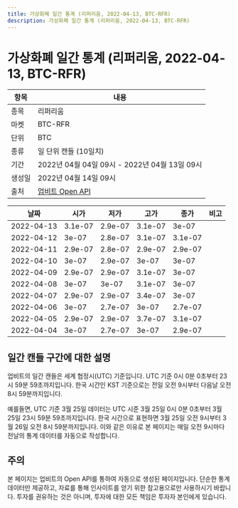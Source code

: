 ```yaml
---
title: 가상화폐 일간 통계 (리퍼리움, 2022-04-13, BTC-RFR)
description: 가상화폐 일간 통계 (리퍼리움, 2022-04-13, BTC-RFR)
---
```



가상화폐 일간 통계 (리퍼리움, 2022-04-13, BTC-RFR)
===

|항목|내용|
|--|--|
|종목|리퍼리움|
|마켓|BTC-RFR|
|단위|BTC|
|종류|일 단위 캔들 (10일치)|
|기간|2022년 04월 04일 09시 - 2022년 04월 13일 09시|
|생성일|2022년 04월 14일 09시|
|출처|[업비트 Open API](https://docs.upbit.com)|


|날짜|시가|저가|고가|종가|비고|
|--|--|--|--|--|--|
|2022-04-13|3.1e-07|2.9e-07|3.1e-07|3e-07|    |
|2022-04-12|3e-07|2.8e-07|3.1e-07|3.1e-07|    |
|2022-04-11|2.9e-07|2.8e-07|2.9e-07|2.9e-07|    |
|2022-04-10|3e-07|2.9e-07|3e-07|3e-07|    |
|2022-04-09|2.9e-07|2.9e-07|3.1e-07|3e-07|    |
|2022-04-08|3e-07|3e-07|3.1e-07|3e-07|    |
|2022-04-07|2.9e-07|2.9e-07|3.4e-07|3e-07|    |
|2022-04-06|3e-07|2.7e-07|3e-07|2.7e-07|    |
|2022-04-05|2.9e-07|2.9e-07|3.7e-07|3.1e-07|    |
|2022-04-04|3e-07|2.7e-07|3e-07|2.9e-07|    |


일간 캔들 구간에 대한 설명
---


업비트의 일간 캔들은 세계 협정시(UTC) 기준입니다. 
UTC 기준 0시 0분 0초부터 23시 59분 59초까지입니다. 
한국 시간인 KST 기준으로는 전일 오전 9시부터 다음날 오전 8시 59분까지입니다. 


예를들면, UTC 기준 3월 25일 데이터는 UTC 시준 3월 25일 0시 0분 0초부터 3월 25일 23시 59분 59초까지입니다. 
한국 시간으로 표현하면 3월 25일 오전 9시부터 3월 26일 오전 8시 59분까지입니다. 
이와 같은 이유로 본 페이지는 매일 오전 9시마다 전날의 통계 데이터를 자동으로 작성합니다. 


주의
---


본 페이지는 업비트의 Open API를 통하여 자동으로 생성된 페이지입니다. 
단순한 통계 데이터만 제공하고, 자료를 통해 인사이트를 얻기 위한 참고용으로만 사용하시기 바랍니다. 
투자를 권유하는 것은 아니며, 투자에 대한 모든 책임은 투자자 본인에게 있습니다. 
